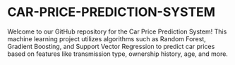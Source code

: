 # CAR-PRICE-PREDICTION-SYSTEM
Welcome to our GitHub repository for the Car Price Prediction System! This machine learning project utilizes algorithms such as Random Forest, Gradient Boosting, and Support Vector Regression to predict car prices based on features like transmission type, ownership history, age, and more. 
